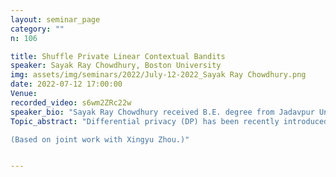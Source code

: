 ```yaml
---
layout: seminar_page
category: ""
n: 106

title: Shuffle Private Linear Contextual Bandits
speaker: Sayak Ray Chowdhury, Boston University
img: assets/img/seminars/2022/July-12-2022_Sayak Ray Chowdhury.png
date: 2022-07-12 17:00:00 
Venue: 
recorded_video: s6wm2ZRc22w 
speaker_bio: "Sayak Ray Chowdhury received B.E. degree from Jadavpur University, Kolkata, India, in 2012, and M.E. and PhD. degrees from the Indian Institute of Science, Bengaluru, India, in 2015 and 2021, respectively. He is currently working as a Postdoctoral researcher in Boston University, USA. His research interests include online learning, reinforcement learning and differential privacy."
Topic_abstract: "Differential privacy (DP) has been recently introduced to linear contextual bandits to formally address the privacy concerns in its associated personalized services  to participating users (e.g., recommendations). Prior work largely focus on two trust models of DP -- the central model, where a central server is responsible for protecting users’ sensitive data, and the (stronger) local model, where information needs to be protected directly on users' side. However, there remains a fundamental gap in the utility achieved by learning algorithms under these two privacy models, e.g., given a learning horizon T, O(T^{1/2}) regret in the central model as compared to O(T^{3/4}) regret in the local model. In this talk, we aim to achieve a stronger model of trust than the central model, while suffering a smaller regret than the local model by considering recently popular shuffle model of privacy. We propose a general algorithmic framework for linear contextual bandits under the shuffle trust model, where there exists a trusted shuffler  -- in between users and the central server-- that randomly permutes a batch of users data before sending those to the server. We then instantiate this framework with two specific shuffle protocols -- one relying on privacy amplification of local mechanisms, and another incorporating a protocol for summing vectors and matrices of bounded norms. We prove that both these instantiations lead to regret guarantees that significantly improve on that of the local model, and can potentially be of the order O(T^{3/5}). 

(Based on joint work with Xingyu Zhou.)"


---
```



